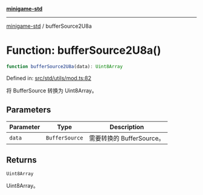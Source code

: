[**minigame-std**](../README.md)

***

[minigame-std](../README.md) / bufferSource2U8a

# Function: bufferSource2U8a()

```ts
function bufferSource2U8a(data): Uint8Array
```

Defined in: [src/std/utils/mod.ts:82](https://github.com/JiangJie/minigame-std/blob/c702c23d8258d9dd96d873df515d0027c84fb302/src/std/utils/mod.ts#L82)

将 BufferSource 转换为 Uint8Array。

## Parameters

| Parameter | Type | Description |
| ------ | ------ | ------ |
| `data` | `BufferSource` | 需要转换的 BufferSource。 |

## Returns

`Uint8Array`

Uint8Array。
